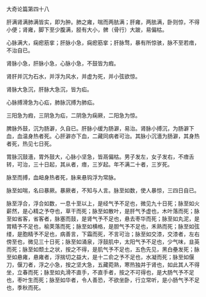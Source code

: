 大奇论篇第四十八

肝满肾满肺满皆实，即为肿。肺之雍，喘而两胠满；肝雍，两胠满，卧则惊，不得小便；肾雍，脚下至少腹满，胫有大小，髀（骨行）大跛，易偏枯。

心脉满大，痫瘛筋挛；肝脉小急，痫瘛筋挛；肝脉骛，暴有所惊骇，脉不至若瘖，不治自已。

肾脉小急，肝脉小急，心脉小急，不鼓皆为瘕。

肾肝并沉为石水，并浮为风水，并虚为死，并小弦欲惊。

肾脉大急沉，肝脉大急沉，皆为疝。

心脉搏滑急为心疝，肺脉沉搏为肺疝。

三阳急为瘕，三阴急为疝，二阴急为痫厥，二阳急为惊。

脾脉外鼓，沉为肠澼，久自已。肝脉小缓为肠澼，易治。肾脉小搏沉，为肠澼下血，血温身热者死。心肝澼亦下血，二藏同病者可治。其脉小沉濇为肠澼，其身热者死，热见七日死。

胃脉沉鼓濇，胃外鼓大，心脉小坚急，皆鬲偏枯。男子发左，女子发右，不瘖舌转，可治，三十日起，其从者，瘖，三岁起。年不满二十者，三岁死。

脉至而搏，血衄身热者死，脉来悬钩浮为常脉。

脉至如喘，名曰暴厥。暴厥者，不知与人言。脉至如数，使人暴惊，三四日自已。

脉至浮合，浮合如数，一息十至以上，是经气予不足也，微见九十日死；脉至如火薪然，是心精之予夺也，草干而死；脉至如散叶，是肝气予虚也，木叶落而死；脉至如省客，省客者，脉塞而鼓，是肾气予不足也，悬去枣华而死；脉至如丸泥，是胃精予不足也，榆荚落而死；脉至如横格，是胆气予不足也，禾熟而死；脉至如弦缕，是胞精予不足也，病善言，下霜而死，不言可治；脉至如交漆，交漆者，左右傍至也，微见三十日死；脉至如涌泉，浮鼓肌中，太阳气予不足也，少气味，韭英而死；脉至如颓土之状，按之不得，是肌气予不足也，五色先见，黑白壘发死；脉至如悬雍，悬雍者，浮揣切之益大，是十二俞之予不足也，水凝而死；脉至如偃刀，偃刀者，浮之小急，按之坚大急，五藏菀熟，寒热独并于肾也，如此其人不得坐，立春而死；脉至如丸滑不直手，不直手者，按之不可得也，是大肠气予不足也，枣叶生而死；脉至如华者，令人善恐，不欲坐卧，行立常听，是小肠气予不足也，季秋而死。

